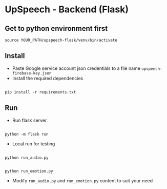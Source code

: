 # UpSpeech - Backend (Flask)

## Get to python environment first
`source YOUR_PATH/upspeech-flask/venv/bin/activate`

## Install

- Paste Google service account json credentials to a file name `upspeech-firebase-key.json`
- Install the required dependencies
<code>
pip install -r requirements.txt
</code>

## Run
- Run flask server
<code>
python -m flask run
</code>

- Local run for testing
<code>
python run_audio.py

python run_emotion.py
</code>

- Modify `run_audio.py` and `run_emotion.py` content to suit your need
